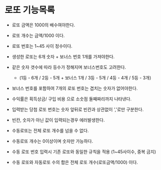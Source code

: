 # 로또 기능목록
* 로또 금액은 1000의 배수여야한다.
* 로또 개수는 금액/1000 이다.
* 로또 번호는 1~45 사이 정수이다.
* 생성한 로또는 6개 숫자 + 보너스 번호 1개를 가져야한다.
* 같은 숫자 갯수에 따라 등수가 정해지며 보너스번호도 고려한다.
  * (1등 - 6개 / 2등 - 5개 + 보너스 1개 / 3등 - 5개 / 4등 - 4개 / 5등 - 3개)
* 보너스 번호를 포함하여 7개의 로또 번호는 겹치는 숫자가 없어야한다.
* 수익률은 획득상금/ 구입 비용 으로 소숫점 둘째짜리까지 나타낸다.
* 입력받는 당첨 로또 번호는 숫자 앞뒤로 빈칸과 상관없이 ','로만 구분한다.
* 빈칸, 숫자가 아닌 값이 입력되는경우 에러발생한다.

* 수동로또는 전체 로또 개수를 넘을 수 없다.
* 수동로또 개수는 0이상이며 숫자만 가능하다.
* 수동 로또 번호 입력시 기존 로또와 동일한 규칙을 적용 (1~45사이수, 중복 금지)
* 수동 로또와 자동로또 수의 합은 전체 로또 개수(로또금액/1000) 이다.

